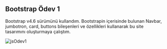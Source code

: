 ## Bootstrap Ödev 1

Bootstrap v4.6 sürümünü kullandım. Bootstrapin içerisinde bulunan Navbar, jumbotron, card, buttons bileşenleri ve özellikleri kullanarak bu site tasarımını oluşturmaya çalıştım.

![jsOdev1](https://user-images.githubusercontent.com/62842902/153782455-bc2e26a0-8dbb-4515-89f6-54de7793bf5b.PNG)